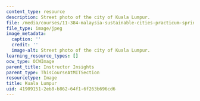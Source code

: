 ```yaml
---
content_type: resource
description: Street photo of the city of Kuala Lumpur.
file: /media/courses/11-384-malaysia-sustainable-cities-practicum-spring-2018/419091512eb8b86264f16f263b696cd6_Kampung-Bharu.jpg
file_type: image/jpeg
image_metadata:
  caption: ''
  credit: ''
  image-alt: Street photo of the city of Kuala Lumpur.
learning_resource_types: []
ocw_type: OCWImage
parent_title: Instructor Insights
parent_type: ThisCourseAtMITSection
resourcetype: Image
title: Kuala Lumpur
uid: 41909151-2eb8-b862-64f1-6f263b696cd6
---
```

